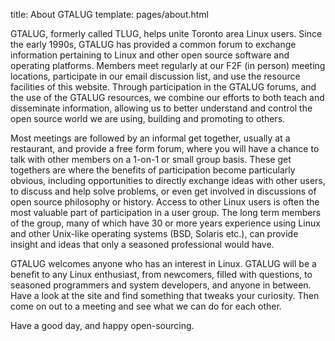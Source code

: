 title: About GTALUG
template: pages/about.html

<p>GTALUG, formerly called TLUG, helps unite Toronto area Linux users.  Since the early 1990s, GTALUG has provided a common forum to exchange information pertaining to Linux and other open source software and operating platforms. Members meet regularly at our F2F (in person) meeting locations, participate in our email discussion list, and use the resource facilities of this website. Through participation in the GTALUG forums, and the use of the GTALUG resources, we combine our efforts to both teach and disseminate information, allowing us to better understand and control the open source world we are using, building and promoting to others.</p>

<p>Most meetings are followed by an informal get together, usually at a restaurant, and provide a free form forum, where you will have a chance to talk with other members on a 1-on-1 or small group basis. These get togethers are where the benefits of participation become particularly obvious, including opportunities to directly exchange ideas with other users, to discuss and help solve problems, or even get involved in discussions of open source philosophy or history. Access to other Linux users is often the most valuable part of participation in a user group. The long term members of the group, many of which have 30 or more years experience using Linux and other Unix-like operating systems (BSD, Solaris etc.), can provide insight and ideas that only a seasoned professional would have.</p>

<p>GTALUG welcomes anyone who has an interest in Linux. GTALUG will be a benefit to any Linux enthusiast, from newcomers, filled with questions, to seasoned programmers and system developers, and anyone in between. Have a look at the site and find something that tweaks your curiosity. Then come on out to a meeting and see what we can do for each other.</p>

<p>Have a good day, and happy open-sourcing.</p>

